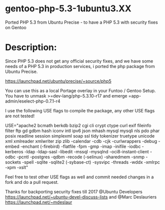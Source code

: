 # gentoo-php-5.3-1ubuntu3.XX
Ported PHP 5.3 from Ubuntu Precise - to have a PHP 5.3 with security fixes on Gentoo

# Description:
Since PHP 5.3 does not get any official security fixes, and we have some needs of a 
PHP 5.3 in production services, i ported the php package from Ubuntu Precise.

https://launchpad.net/ubuntu/precise/+source/php5

You can use this as a local Portage overlay in your Funtoo / Gentoo Setup. You have to 
unmask >=dev-lang/php-5.3.10-r17 and emerge =app-admin/eselect-php-0.7.1-r4

I use the following USE flags to compile the package, any other USE flags are not tested! 

USE="apache2 bcmath berkdb bzip2 cgi cli crypt ctype curl exif fileinfo filter ftp gd 
gdbm hash iconv intl ipv6 json mhash mysql mysqli nls pdo phar posix readline session 
simplexml soap ssl tidy tokenizer truetype unicode xml xmlreader xmlwriter zip zlib 
-calendar -cdb -cjk -curlwrappers -debug -embed -enchant (-firebird) -flatfile -fpm -gmp 
-imap -inifile -iodbc -kerberos -ldap -ldap-sasl -libedit -mssql -mysqlnd 
-oci8-instant-client -odbc -pcntl -postgres -qdbm -recode (-selinux) -sharedmem -snmp 
-sockets -spell -sqlite -sqlite2 (-sybase-ct) -sysvipc -threads -wddx -xmlrpc -xpm -xslt"

Feel free to test other USE flags as well and commit needed changes in a fork and do a pull
request.

Thanks for backporting security fixes till 2017 @Ubuntu Developers 
https://launchpad.net/~ubuntu-devel-discuss-lists and @Marc Deslauriers https://launchpad.net/~mdeslaur


